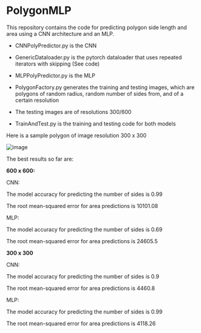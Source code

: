 # PolygonMLP

This repository contains the code for predicting polygon side length and area using a CNN architecture and an MLP. 

- CNNPolyPredictor.py is the CNN

- GenericDataloader.py is the pytorch dataloader that uses repeated iterators with skipping (See code)

- MLPPolyPredictor.py is the MLP 

- PolygonFactory.py generates the training and testing images, which are polygons of random radius, random number of sides from, and of a certain resolution

- The testing images are of resolutions 300/600 

- TrainAndTest.py is the training and testing code for both models

Here is a sample polygon of image resolution 300 x 300

![image](https://user-images.githubusercontent.com/23439776/125388360-5ca21a80-e36d-11eb-9d4c-1ee62b7ec6e3.png)

The best results so far are:

**600 x 600:**

CNN: 

The model accuracy for predicting the number of sides is 0.99

The root mean-squared error for area predictions is 10101.08

MLP:

The model accuracy for predicting the number of sides is 0.69

The root mean-squared error for area predictions is 24605.5


**300 x 300**

CNN: 

The model accuracy for predicting the number of sides is 0.9

The root mean-squared error for area predictions is 4460.8

MLP:

The model accuracy for predicting the number of sides is 0.99

The root mean-squared error for area predictions is 4118.26
